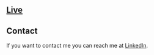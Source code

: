 ## [Live]()

## Contact

If you want to contact me you can reach me at [LinkedIn](https://www.linkedin.com/in/subham-singh-cc/).

